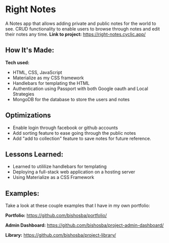 # Right Notes
A Notes app that allows adding private and public notes for the world to see. CRUD functionality to enable users to browse through notes and edit their notes any time.
**Link to project:** https://right-notes.cyclic.app/

## How It's Made:

**Tech used:** 
* HTML, CSS, JavaScript 
* Materialize as my CSS framework
* Handlebars for templating the HTML
* Authentication using Passport with both Google oauth and Local Strategies
* MongoDB for the database to store the users and notes

## Optimizations

* Enable login through facebook or github accounts
* Add sorting feature to ease going through the public notes
* Add "add to collection" feature to save notes for future reference.

## Lessons Learned:

* Learned to utililize handlebars for templating
* Deploying a full-stack web application on a hosting server
* Using Materialize as a CSS Framework

## Examples:
Take a look at these couple examples that I have in my own portfolio:

**Portfolio:** https://github.com/bishosba/portfolio/

**Admin Dashboard:** https://github.com/bishosba/project-admin-dashboard/

**Library:** https://github.com/bishosba/project-library/




